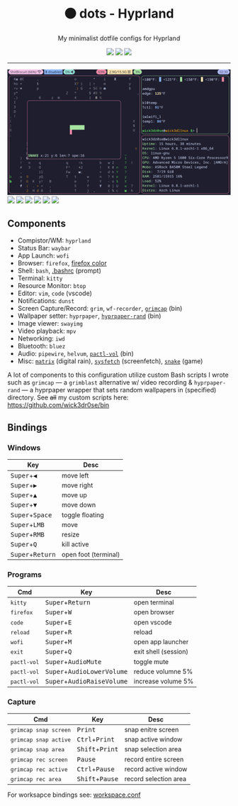 <div align="center">
<h1>⚫ dots - Hyprland</h1>
<p>My minimalist dotfile configs for Hyprland</p>
<a href='#'><img src="https://img.shields.io/badge/Hyprland-dotfiles-_?style=flat-square&labelColor=232329&color=ffbc00&logo=wayland"/></a>
<a href='#'><img src="https://img.shields.io/badge/Maintained%3F-Yes-green.svg?style=flat-square&labelColor=232329&color=5277C3"></img></a>
<a href="https://discord.gg/W4mQqNnfSq">
<img src="https://discordapp.com/api/guilds/913584348937207839/widget.png?style=shield"/></a>
</div>

---

![](/captures/hyprland.png)
![](/captures/firefox.png)
![](/captures/vim.png)
![](/captures/btop.png)
![](/captures/vscode.png)
![](/captures/wofi.png)
![](/captures/waybar.png)

## Components
- Compistor/WM: `hyprland`
- Status Bar: `waybar`
- App Launch: `wofi`
- Browser: `firefox`, [firefox color](https://color.firefox.com/?theme=XQAAAALvAgAAAAAAAABBKYhm849SCicxcUKvrXcGHf3p79EhVPW2QT7xcdxhbuQRrMyRsvXD-Fat7s_zx4jLBxDCYvra1XRRd-Q0UFgoE7Ye6A7ribA03iX0LiQ0JGOnpK6DLY7_Vfh6HxMDl05CQKsFq3jbslsYJDefMf7J4waCYEtDuCjGHV4pvd-ExucQCtauz_Xn903fC-MeHD61S_ZoGr8wamgvhdRU8_QdG1rj0tEpAd1iyFddNMLAjN0QbUdM2jPIC2TFsNlecnv5Nxv8dWefESiZgvvnTM6tXTjCiz3d4dqKF9p4DWLhND54ziuYtl6OE4yKjwi7dkpXRerzkeVX8mU0qozLeOxB86dDpa_n8UP_-Lj4qpgxNgl5BEERmpPdUr-aqlDLQoCLK7Hq1IG0si-ShS2LZOf48WwbdOVDqkkhNqewgf_UeXt4)
- Shell: `bash`, [.bashrc](https://github.com/wick3dr0se/bashrc) (prompt)
- Terminal: `kitty`
- Resource Monitor: `btop`
- Editor: `vim`, `code` (vscode)
- Notifications: `dunst`
- Screen Capture/Record: `grim`, `wf-recorder`, [`grimcap`](https://github.com/wick3dr0se/bin/blob/main/grimcap) (bin)
- Wallpaper setter: `hyprpaper`, [`hyprpaper-rand`](https://github.com/wick3dr0se/bin/blob/main/hyprpaper-rand) (bin)
- Image viewer: `swayimg`
- Video playback: `mpv`
- Networking: `iwd`
- Bluetooth: `bluez`
- Audio: `pipewire`, `helvum`, [`pactl-vol`](https://github.com/wick3dr0se/bin/blob/main/pactl-vol) (bin)
- Misc: [`matrix`](https://github.com/wick3dr0se/matrix) (digital rain), [`sysfetch`](https://github.com/wick3dr0se.sysfetch) (screenfetch), [`snake`](https://github.com/wick3dr0se/snake) (game)

A lot of components to this configuration utilize custom Bash scripts I wrote such as `grimcap` — a `grimblast` alternative w/ video recording & `hyprpaper-rand` — a hyprpaper wrapper that sets random wallpapers in (specified) directory. See ~~all~~ my custom scripts here: https://github.com/wick3dr0se/bin

## Bindings
### Windows
Key | Desc
---|---
<kbd>Super</kbd>+<kbd>◀</kbd> | move left
<kbd>Super</kbd>+<kbd>▶</kbd> | move right
<kbd>Super</kbd>+<kbd>▲</kbd> | move up
<kbd>Super</kbd>+<kbd>▼</kbd> | move down
<kbd>Super</kbd>+<kbd>Space</kbd> | toggle floating
<kbd>Super</kbd>+<kbd>LMB</kbd> | move
<kbd>Super</kbd>+<kbd>RMB</kbd> | resize
<kbd>Super</kbd>+<kbd>Q</kbd> | kill active
<kbd>Super</kbd>+<kbd>Return</kbd> | open foot (terminal)

### Programs
Cmd | Key | Desc
---|---|---
`kitty` | <kbd>Super</kbd>+<kbd>Return</kbd> | open terminal
`firefox` | <kbd>Super</kbd>+<kbd>W</kbd> | open browser
`code` | <kbd>Super</kbd>+<kbd>E</kbd> | open vscode
`reload` | <kbd>Super</kbd>+<kbd>R</kbd> | reload
`wofi` | <kbd>Super</kbd>+<kbd>M</kbd> | open app launcher
`exit` | <kbd>Super</kbd>+<kbd>Q</kbd> | exit shell (session)
`pactl-vol` | <kbd>Super</kbd>+<kbd>AudioMute</kbd> | toggle mute
`pactl-vol` | <kbd>Super</kbd>+<kbd>AudioLowerVolume</kbd> | reduce volumne 5%
`pactl-vol` | <kbd>Super</kbd>+<kbd>AudioRaiseVolume</kbd> | increase volume 5%

### Capture
Cmd | Key | Desc
---|---|---
`grimcap snap screen` | <kbd>Print</kbd> | snap enitre screen
`grimcap snap active` | <kbd>Ctrl</kbd>+<kbd>Print</kbd> | snap active window
`grimcap snap area` | <kbd>Shift</kbd>+<kbd>Print</kbd> | snap selection area
`grimcap rec screen` | <kbd>Pause</kbd> | record entire screen
`grimcap rec active` | <kbd>Ctrl</kbd>+<kbd>Pause</kbd> | record active window
`grimcap rec area` | <kbd>Shift</kbd>+<kbd>Pause</kbd> | record selection area

For worksapce bindings see: [workspace.conf](config/hypr/hyprland/workspace.conf)
